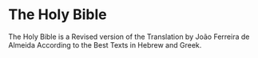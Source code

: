 # The Holy Bible

The Holy Bible is a Revised version of the Translation by João Ferreira de Almeida According to the Best Texts in Hebrew and Greek.

